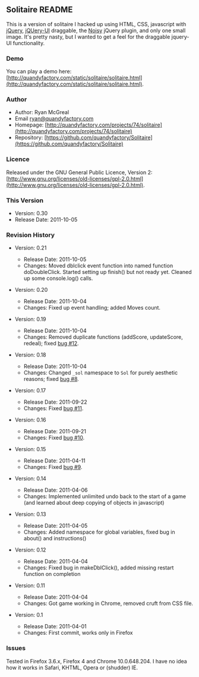 ## Solitaire README

This is a version of solitaire I hacked up using HTML, CSS, javascript with [jQuery](http://jquery.com), [jQUery-UI](http://jqueryui.com/) draggable, the [Noisy](https://github.com/DanielRapp/Noisy) jQuery plugin, and only one small image. It's pretty nasty, but I wanted to get a feel for the draggable jquery-UI functionality. 

### Demo

You can play a demo here: [http://quandyfactory.com/static/solitaire/solitaire.html](http://quandyfactory.com/static/solitaire/solitaire.html).

### Author

* Author: Ryan McGreal
* Email [ryan@quandyfactory.com](mailto:ryan@quandyfactory.com)
* Homepage: [http://quandyfactory.com/projects/74/solitaire](http://quandyfactory.com/projects/74/solitaire)
* Repository: [https://github.com/quandyfactory/Solitaire](https://github.com/quandyfactory/Solitaire)

### Licence

Released under the GNU General Public Licence, Version 2: [http://www.gnu.org/licenses/old-licenses/gpl-2.0.html](http://www.gnu.org/licenses/old-licenses/gpl-2.0.html).

### This Version

* Version: 0.30
* Release Date: 2011-10-05

### Revision History

* Version: 0.21
    * Release Date: 2011-10-05
    * Changes: Moved dblclick event function into named function doDoubleClick. Started setting up finish() but not ready yet. Cleaned up some console.log() calls.

* Version: 0.20
    * Release Date: 2011-10-04
    * Changes: Fixed up event handling; added Moves count.

* Version: 0.19
    * Release Date: 2011-10-04
    * Changes: Removed duplicate functions (addScore, updateScore, redeal); fixed [bug #12](https://github.com/quandyfactory/Solitaire/issues/12).

* Version: 0.18
    * Release Date: 2011-10-04
    * Changes: Changed `_sol` namespace to `Sol` for purely aesthetic reasons; fixed [bug #8](https://github.com/quandyfactory/Solitaire/issues/8).

* Version: 0.17
    * Release Date: 2011-09-22
    * Changes: Fixed [bug #11](https://github.com/quandyfactory/Solitaire/issues/11).

* Version: 0.16
    * Release Date: 2011-09-21
    * Changes: Fixed [bug #10](https://github.com/quandyfactory/Solitaire/issues/10).

* Version: 0.15
    * Release Date: 2011-04-11
    * Changes: Fixed [bug #9](https://github.com/quandyfactory/Solitaire/issues/9).

* Version: 0.14
    * Release Date: 2011-04-06
    * Changes: Implemented unlimited undo back to the start of a game (and learned about deep copying of objects in javascript)

* Version: 0.13
    * Release Date: 2011-04-05
    * Changes: Added namespace for global variables, fixed bug in about() and instructions()

* Version: 0.12
    * Release Date: 2011-04-04
    * Changes: Fixed bug in makeDblClick(), added missing restart function on completion

* Version: 0.11
    * Release Date: 2011-04-04
    * Changes: Got game working in Chrome, removed cruft from CSS file.

* Version: 0.1
    * Release Date: 2011-04-01
    * Changes: First commit, works only in Firefox

### Issues

Tested in Firefox 3.6.x, Firefox 4 and Chrome 10.0.648.204. I have no idea how it works in Safari, KHTML, Opera or (shudder) IE.
